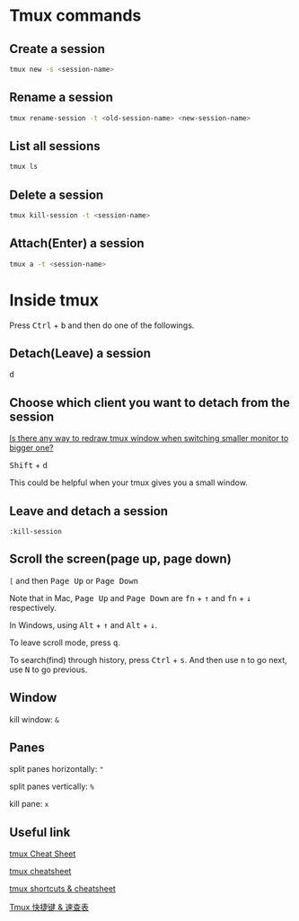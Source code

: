 # Tmux commands

## Create a session
```sh
tmux new -s <session-name>
```

## Rename a session
```sh
tmux rename-session -t <old-session-name> <new-session-name>
```

## List all sessions
```sh
tmux ls
```

## Delete a session
```sh
tmux kill-session -t <session-name>
```

## Attach(Enter) a session
```sh
tmux a -t <session-name>
```

# Inside tmux
Press <kbd>Ctrl</kbd> + <kbd>b</kbd> and then do one of the followings.

## Detach(Leave) a session
<kbd>d</kbd>

## Choose which client you want to detach from the session
[Is there any way to redraw tmux window when switching smaller monitor to bigger one?](https://stackoverflow.com/questions/7814612/is-there-any-way-to-redraw-tmux-window-when-switching-smaller-monitor-to-bigger)

<kbd>Shift</kbd> + <kbd>d</kbd>

This could be helpful when your tmux gives you a small window.

## Leave and detach a session
`:kill-session`

## Scroll the screen(page up, page down)
`[` and then <kbd>Page Up</kbd> or <kbd>Page Down</kbd> 

Note that in Mac, <kbd>Page Up</kbd> and <kbd>Page Down</kbd> are <kbd>fn</kbd> + <kbd>↑</kbd> and 
<kbd>fn</kbd> + <kbd>↓</kbd> respectively.

In Windows, using <kbd>Alt</kbd> + <kbd>↑</kbd> and <kbd>Alt</kbd> + <kbd>↓</kbd>.

To leave scroll mode, press <kbd>q</kbd>.

To search(find) through history, press <kbd>Ctrl</kbd> + <kbd>s</kbd>. And then use <kbd>n</kbd> to go next, use <kbd>N</kbd> to go previous.

## Window
kill window: `&`

## Panes
split panes horizontally: `"`

split panes vertically: `%`

kill pane: `x`

## Useful link

[tmux Cheat Sheet](https://gist.github.com/michaellihs/b6d46fa460fa5e429ea7ee5ff8794b96)

[tmux cheatsheet](https://gist.github.com/henrik/1967800)

[tmux shortcuts & cheatsheet](https://gist.github.com/MohamedAlaa/2961058)

[Tmux 快捷键 & 速查表](https://gist.github.com/ryerh/14b7c24dfd623ef8edc7)
